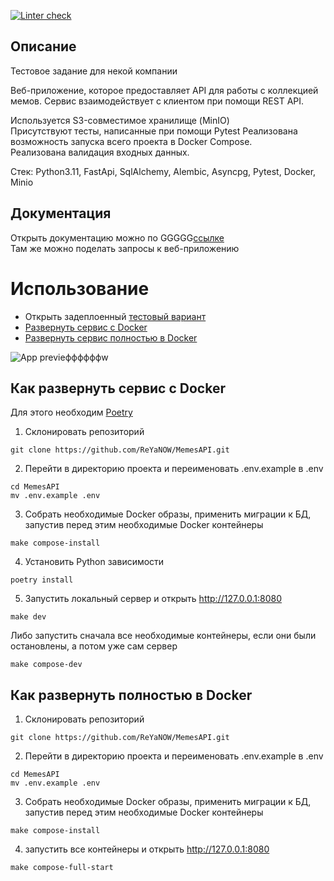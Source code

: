 [![Linter check](https://github.com/ReYaNOW/MemesAPI/actions/workflows/linter_check.yml/badge.svg)](https://github.com/ReYaNOW/MemesAPI/actions/workflows/linter_check.yml)

## Описание
Тестовое задание для некой компании

Веб-приложение, которое предоставляет API для работы с коллекцией мемов.
Сервис взаимодействует с клиентом при помощи REST API.  

Используется S3-совместимое хранилище (MinIO)  
Присутствуют тесты, написанные при помощи Pytest
Реализована возможность запуска всего проекта в Docker Compose.  
Реализована валидация входных данных.


Стек: Python3.11, FastApi, SqlAlchemy, Alembic, Asyncpg, Pytest, Docker, Minio

## Документация
Открыть документацию можно по GGGGG[ссылке](https://test-task-avito-tech.onrender.com/docs)  
Там же можно поделать запросы к веб-приложению

# Использование


 - Открыть задеплоенный [тестовый вариант](https://avito-tech-test-task.onrender.com)
 - [Развернуть сервис с Docker](#Как-развернуть-сервис-с-Docker)  
 - [Развернуть сервис полностью в Docker](#Как-развернуть-полностьЮ-в-Docker)

![App previeффффффw](https://github.com/ReYaNOW/ReYaNOW/blob/main/Images/stats_preview_imgффффф.png?raw=true)

## Как развернуть сервис с Docker
Для этого необходим [Poetry](https://python-poetry.org/docs/#installing-with-pipx)  
  
1. Склонировать репозиторий

```
git clone https://github.com/ReYaNOW/MemesAPI.git
```

2. Перейти в директорию проекта и переименовать .env.example в .env
  
```
cd MemesAPI
mv .env.example .env
```
  
3. Собрать необходимые Docker образы, применить миграции к БД, запустив перед этим необходимые Docker контейнеры
  
```  
make compose-install
```  
  
4. Установить Python зависимости
  
```
poetry install
```

5. Запустить локальный сервер и открыть http://127.0.0.1:8080
  
```
make dev
```

Либо запустить сначала все необходимые контейнеры, если они были остановлены, а потом уже сам сервер  
  
```
make compose-dev
```
  

## Как развернуть полностью в Docker
1. Склонировать репозиторий

```
git clone https://github.com/ReYaNOW/MemesAPI.git
```

2. Перейти в директорию проекта и переименовать .env.example в .env
  
```
cd MemesAPI
mv .env.example .env
```

3. Собрать необходимые Docker образы, применить миграции к БД, запустив перед этим необходимые Docker контейнеры
  
```
make compose-install
```

4. запустить все контейнеры и открыть http://127.0.0.1:8080
  
```
make compose-full-start
```

